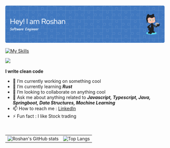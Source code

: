 ![Header](./github-header-image.png)

[![My Skills](https://skillicons.dev/icons?i=java,javascript,typescript,spring,rust,react,html,css&theme=light)](https://skillicons.dev)

![](https://komarev.com/ghpvc/?username=GuptaRoshan&color=green)

**I write clean code**

- 🔭 I’m currently working on something cool
- 🌱 I’m currently learning  _**Rust**_
- 👯 I’m looking to collaborate on anything cool
- 💬 Ask me about anything related to _**Javascript, Typescript, Java, Springboot, Data Structures, Machine Learning**_
- 📫 How to reach me : [LinkedIn](https://www.linkedin.com/in/roshngupta)
- ⚡ Fun fact : I like Stock trading

<!-- Comment Example -->

</br>
<table>
  <tr>
    <td><img src="https://github-readme-stats.vercel.app/api?username=GuptaRoshan&show_icons=true&bg_color=00000000" alt="Roshan's GitHub stats"></td>
    <td><img src="https://github-readme-stats.vercel.app/api/top-langs/?username=GuptaRoshan&layout=compact" alt="Top Langs"></td>
  </tr>
</table>

<!-- [![GitHub Streak](https://streak-stats.demolab.com/?user=GuptaRoshan&theme=default)](https://git.io/streak-stats) -->

